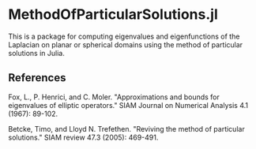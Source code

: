 # MethodOfParticularSolutions.jl

This is a package for computing eigenvalues and eigenfunctions of the
Laplacian on planar or spherical domains using the method of
particular solutions in Julia.

## References

Fox, L., P. Henrici, and C. Moler. "Approximations and bounds for eigenvalues of elliptic operators." SIAM Journal on Numerical Analysis 4.1 (1967): 89-102.

Betcke, Timo, and Lloyd N. Trefethen. "Reviving the method of particular solutions." SIAM review 47.3 (2005): 469-491.
